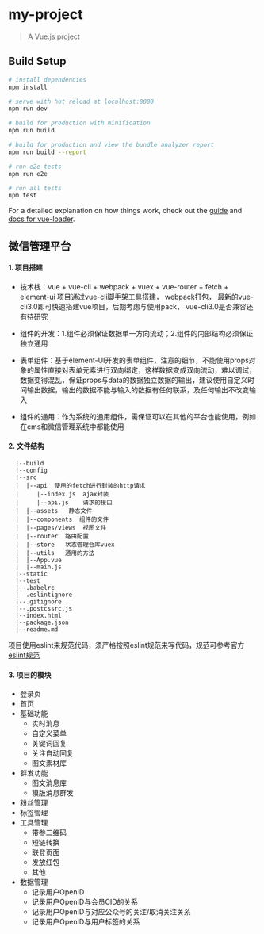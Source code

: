 # my-project

> A Vue.js project

## Build Setup

``` bash
# install dependencies
npm install

# serve with hot reload at localhost:8080
npm run dev

# build for production with minification
npm run build

# build for production and view the bundle analyzer report
npm run build --report

# run e2e tests
npm run e2e

# run all tests
npm test
```

For a detailed explanation on how things work, check out the [guide](http://vuejs-templates.github.io/webpack/) and [docs for vue-loader](http://vuejs.github.io/vue-loader).

## 微信管理平台
#### 1. 项目搭建
  + 技术栈：vue + vue-cli + webpack + vuex + vue-router + fetch + element-ui
    项目通过vue-cli脚手架工具搭建， webpack打包， 最新的vue-cli3.0即可快速搭建vue项目，后期考虑与使用pack，
  vue-cli3.0是否兼容还有待研究

  + 组件的开发：1.组件必须保证数据单一方向流动；2.组件的内部结构必须保证独立通用
  + 表单组件：基于element-UI开发的表单组件，注意的细节，不能使用props对象的属性直接对表单元素进行双向绑定，这样数据变成双向流动，难以调试，数据变得混乱，保证props与data的数据独立数据的输出，建议使用自定义时间输出数据，输出的数据不能与输入的数据有任何联系，及任何输出不改变输入

  + 组件的通用：作为系统的通用组件，需保证可以在其他的平台也能使用，例如在cms和微信管理系统中都能使用

#### 2. 文件结构
```
  |--build
  |--config
  |--src  
  |  |--api  使用的fetch进行封装的http请求
  |     |--index.js  ajax封装
  |     |--api.js    请求的接口
  |  |--assets   静态文件
  |  |--components  组件的文件
  |  |--pages/views  视图文件
  |  |--router  路由配置
  |  |--store   状态管理仓库vuex
  |  |--utils   通用的方法
  |  |--App.vue
  |  |--main.js 
  |--static
  |--test
  |--.babelrc
  |--.eslintignore
  |--.gitignore
  |--.postcssrc.js
  |--index.html
  |--package.json
  |--readme.md
```
  项目使用eslint来规范代码，须严格按照eslint规范来写代码，规范可参考官方[eslint规范](https://eslint.org/docs/rules/)

#### 3. 项目的模块
  - 登录页
  - 首页
  - 基础功能
    + 实时消息
    + 自定义菜单
    + 关键词回复
    + 关注自动回复
    + 图文素材库
  - 群发功能
    + 图文消息库
    + 模版消息群发
  - 粉丝管理
  - 标签管理
  - 工具管理
    + 带参二维码
    + 短链转换
    + 联登页面
    + 发放红包
    + 其他
  - 数据管理
    + 记录用户OpenID
    + 记录用户OpenID与会员CID的关系
    + 记录用户OpenID与对应公众号的关注/取消关注关系
    + 记录用户OpenID与用户标签的关系


